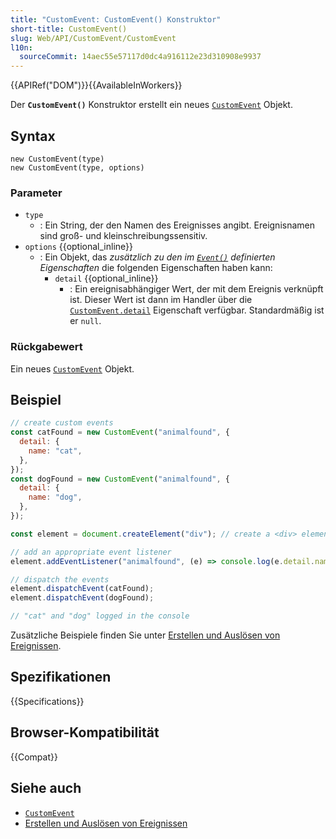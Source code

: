 ```yaml
---
title: "CustomEvent: CustomEvent() Konstruktor"
short-title: CustomEvent()
slug: Web/API/CustomEvent/CustomEvent
l10n:
  sourceCommit: 14aec55e57117d0dc4a916112e23d310908e9937
---
```


{{APIRef("DOM")}}{{AvailableInWorkers}}

Der **`CustomEvent()`** Konstruktor erstellt ein neues [`CustomEvent`](/de/docs/Web/API/CustomEvent) Objekt.

## Syntax

```js-nolint
new CustomEvent(type)
new CustomEvent(type, options)
```

### Parameter

- `type`
  - : Ein String, der den Namen des Ereignisses angibt. Ereignisnamen sind groß- und kleinschreibungssensitiv.
- `options` {{optional_inline}}
  - : Ein Objekt, das _zusätzlich zu den im [`Event()`](/de/docs/Web/API/Event/Event) definierten Eigenschaften_ die folgenden Eigenschaften haben kann:
    - `detail` {{optional_inline}}
      - : Ein ereignisabhängiger Wert, der mit dem Ereignis verknüpft ist. Dieser Wert ist dann im Handler über die [`CustomEvent.detail`](/de/docs/Web/API/CustomEvent/detail) Eigenschaft verfügbar.
        Standardmäßig ist er `null`.

### Rückgabewert

Ein neues [`CustomEvent`](/de/docs/Web/API/CustomEvent) Objekt.

## Beispiel

```js
// create custom events
const catFound = new CustomEvent("animalfound", {
  detail: {
    name: "cat",
  },
});
const dogFound = new CustomEvent("animalfound", {
  detail: {
    name: "dog",
  },
});

const element = document.createElement("div"); // create a <div> element

// add an appropriate event listener
element.addEventListener("animalfound", (e) => console.log(e.detail.name));

// dispatch the events
element.dispatchEvent(catFound);
element.dispatchEvent(dogFound);

// "cat" and "dog" logged in the console
```

Zusätzliche Beispiele finden Sie unter [Erstellen und Auslösen von Ereignissen](/de/docs/Web/Events/Creating_and_triggering_events).

## Spezifikationen

{{Specifications}}

## Browser-Kompatibilität

{{Compat}}

## Siehe auch

- [`CustomEvent`](/de/docs/Web/API/CustomEvent)
- [Erstellen und Auslösen von Ereignissen](/de/docs/Web/Events/Creating_and_triggering_events)
